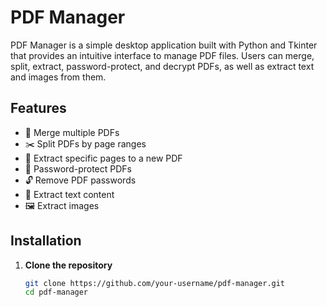 # PDF Manager

PDF Manager is a simple desktop application built with Python and Tkinter that provides an intuitive interface to manage PDF files. Users can merge, split, extract, password-protect, and decrypt PDFs, as well as extract text and images from them.

## Features

- 📎 Merge multiple PDFs
- ✂️ Split PDFs by page ranges
- 📄 Extract specific pages to a new PDF
- 🔐 Password-protect PDFs
- 🔓 Remove PDF passwords
- 📝 Extract text content
- 🖼 Extract images

## Installation

1. **Clone the repository**
   ```bash
   git clone https://github.com/your-username/pdf-manager.git
   cd pdf-manager
   
